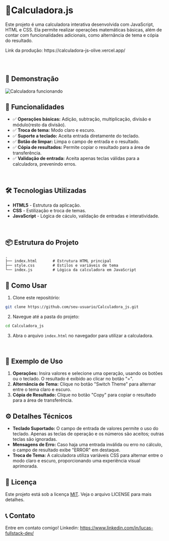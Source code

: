 # 📐Calculadora.js

<p>Este projeto é uma calculadora interativa desenvolvida com JavaScript, HTML e CSS. Ela permite realizar operações matemáticas básicas, além de contar com funcionalidades adicionais, como alternância de tema e cópia do resultado.</p>
Link da produção: https://calculadora-js-olive.vercel.app/

###

<br>

## 🚀 Demonstração

![Calculadora funcionando](https://media1.giphy.com/media/v1.Y2lkPTc5MGI3NjExanVwb3Q4d3UwdHpwYzVlanY0amUxcm1lNmdjanl1YXExMTJjemUxaCZlcD12MV9pbnRlcm5hbF9naWZfYnlfaWQmY3Q9Zw/v9PqLi1xLSdmCTj2ju/giphy.gif)

###

## 📝 Funcionalidades

- ✅ **Operações básicas:** Adição, subtração, multiplicação, divisão e módulo(resto da divisão).
- ✅ **Troca de tema:** Modo claro e escuro.
- ✅ **Suporte a teclado:** Aceita entrada diretamente do teclado.
- ✅ **Botão de limpar:** Limpa o campo de entrada e o resultado.
- ✅ **Cópia de resultados:** Permite copiar o resultado para a área de transferência.
- ✅ **Validação de entrada:** Aceita apenas teclas válidas para a calculadora, prevenindo erros.

<br>

## 🛠️ Tecnologias Utilizadas

- **HTML5** - Estrutura da aplicação.
- **CSS** - Estilização e troca de temas.
- **JavaScript** - Lógica de cáculo, validação de entradas e interatividade.

<br>

## 📦 Estrutura do Projeto

```plaintext
.
├── index.html       # Estrutura HTML principal
├── style.css        # Estilos e variáveis de tema
└── index.js         # Lógica da calculadora em JavaScript
```
## 🎯 Como Usar

1. Clone este repositório:
 ```bash
git clone https://github.com/seu-usuario/Calculadora_js.git
````
2. Navegue até a pasta do projeto:
 ```bash
cd Calculadora_js
````
3. Abra o arquivo ``index.html`` no navegador para utilizar a calculadora.

<br>

## 🔧 Exemplo de Uso

1. **Operações:** Insira valores e selecione uma operação, usando os botões ou o teclado. O resultado é exibido ao clicar no botão "=".
2. **Alternância de Tema:** Clique no botão "Switch Theme" para alternar entre o tema claro e escuro.
3. **Cópia de Resultado:** Clique no botão "Copy" para copiar o resultado para a área de transferência.

## ⚙️ Detalhes Técnicos

- **Teclado Suportado:** O campo de entrada de valores permite o uso do teclado. Apenas as teclas de operação e os números são aceitos; outras teclas são ignoradas.
- **Mensagens de Erro:** Caso haja uma entrada inválida ou erro no cálculo, o campo de resultado exibe "ERROR" em destaque.
- **Troca de Tema:** A calculadora utiliza variáveis CSS para alternar entre o modo claro e escuro, proporcionando uma experiência visual aprimorada.

## 📄 Licença
Este projeto está sob a licença [MIT](https://choosealicense.com/licenses/mit/). Veja o arquivo LICENSE para mais detalhes.

## 📞 Contato
Entre em contato comigo!
Linkedin: https://www.linkedin.com/in/lucas-fullstack-dev/

